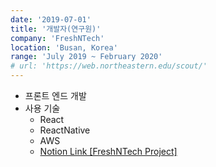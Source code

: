 ```yaml
---
date: '2019-07-01'
title: '개발자(연구원)'
company: 'FreshNTech'
location: 'Busan, Korea'
range: 'July 2019 ~ February 2020'
# url: 'https://web.northeastern.edu/scout/'
---
```


- 프론트 엔드 개발
- 사용 기술
  - React
  - ReactNative
  - AWS
  - <a href="https://leehoseop.notion.site/3285851c64e340ee9abddc2851d88e05?v=6b1a11450f034f4984631f8849138813" target="_blank">Notion Link [FreshNTech Project]</a>
